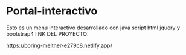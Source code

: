 # Portal-interactivo
Esto es un menu interactivo desarrollado con java script html jquery y bootstrap4 
lINK DEL PROYECTO:

https://boring-meitner-e279c8.netlify.app/
